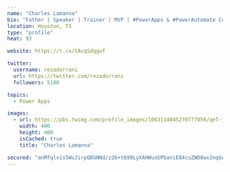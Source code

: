 ```yaml
---
name: "Charles Lamanna"
bio: "Father | Speaker | Trainer | MVP | #PowerApps & #PowerAutomate Community Super User | YouTuber Right-pointing triangle http://youtube.com/c/rezadorrani | Learn - Share - Clockwise rightwards and leftwards open circle arrows"
location: Houston, TX
type: "profile"
heat: 93

website: https://t.co/tAcqSdqguf

twitter:
  username: rezadorrani
  url: https://twitter.com/rezadorrani
  followers: 5188

topics:
  - Power Apps

images:
  - url: https://pbs.twimg.com/profile_images/1063114045270777856/qeT-jpWr_400x400.jpg
    width: 400
    height: 400
    isCached: true
    title: "Charles Lamanna"

secured: "anMfqlvis5WuJirpQ8GNNd/z2b+t699LyXAHWuxbPbaniE84coZWD8wx2nqGombuljZagIrhjqLQIDVA+kmTYlUWHS+GBL3ww+TeJrUBCRCDmDE3wP+b2gwwXObTbskmoevcPKMEXf8IMLVo4PUuFayNkqG3zr34ggtMdP+JFpkxTXtIO68niZDa8zzP4IYv+pDUx4RoDwZvvqA5RQi22IX3tfR1LCZDB/aJDszLdN/UpMRxHzUnmJ2rTWepBaA1wk6md263bgsf0Yr9vJz6olYIyPdENbhYhwqhJxPeGnKeZ8zGleCS/iXAh6VDtTXjWBRj48RENoyIKkONoU1+yJ/xJFqVSukiv24ao3+VMWqd28nFUN5Qrd4XEWl9EzSVM065eoPeWH8DupEiwemxViI+42Y0KzYIs4fO7JfYJkc=;w/CK54SybAU+X8c1IbvA7g=="
---
```


